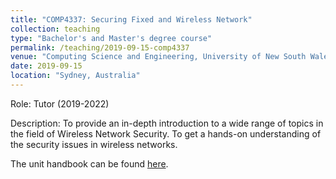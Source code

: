 ```yaml
---
title: "COMP4337: Securing Fixed and Wireless Network"
collection: teaching
type: "Bachelor's and Master's degree course"
permalink: /teaching/2019-09-15-comp4337
venue: "Computing Science and Engineering, University of New South Wales, Australia"
date: 2019-09-15
location: "Sydney, Australia"
---
```


Role: Tutor (2019-2022)

Description: To provide an in-depth introduction to a wide range of topics in the field of Wireless Network Security. To get a hands-on understanding of the security issues in wireless networks.

The unit handbook can be found [here](https://webcms3.cse.unsw.edu.au/COMP4337/21T1/outline).
